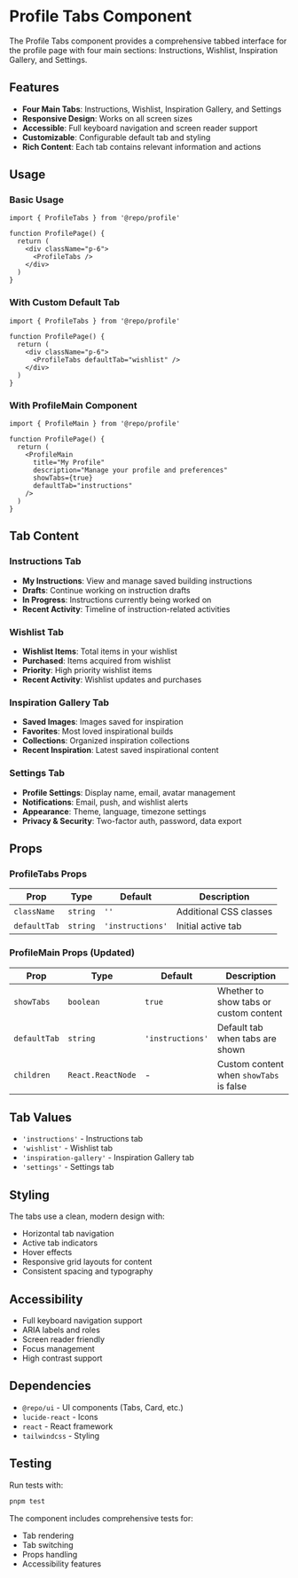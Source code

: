 # Profile Tabs Component

The Profile Tabs component provides a comprehensive tabbed interface for the profile page with four main sections: Instructions, Wishlist, Inspiration Gallery, and Settings.

## Features

- **Four Main Tabs**: Instructions, Wishlist, Inspiration Gallery, and Settings
- **Responsive Design**: Works on all screen sizes
- **Accessible**: Full keyboard navigation and screen reader support
- **Customizable**: Configurable default tab and styling
- **Rich Content**: Each tab contains relevant information and actions

## Usage

### Basic Usage

```tsx
import { ProfileTabs } from '@repo/profile'

function ProfilePage() {
  return (
    <div className="p-6">
      <ProfileTabs />
    </div>
  )
}
```

### With Custom Default Tab

```tsx
import { ProfileTabs } from '@repo/profile'

function ProfilePage() {
  return (
    <div className="p-6">
      <ProfileTabs defaultTab="wishlist" />
    </div>
  )
}
```

### With ProfileMain Component

```tsx
import { ProfileMain } from '@repo/profile'

function ProfilePage() {
  return (
    <ProfileMain
      title="My Profile"
      description="Manage your profile and preferences"
      showTabs={true}
      defaultTab="instructions"
    />
  )
}
```

## Tab Content

### Instructions Tab

- **My Instructions**: View and manage saved building instructions
- **Drafts**: Continue working on instruction drafts
- **In Progress**: Instructions currently being worked on
- **Recent Activity**: Timeline of instruction-related activities

### Wishlist Tab

- **Wishlist Items**: Total items in your wishlist
- **Purchased**: Items acquired from wishlist
- **Priority**: High priority wishlist items
- **Recent Activity**: Wishlist updates and purchases

### Inspiration Gallery Tab

- **Saved Images**: Images saved for inspiration
- **Favorites**: Most loved inspirational builds
- **Collections**: Organized inspiration collections
- **Recent Inspiration**: Latest saved inspirational content

### Settings Tab

- **Profile Settings**: Display name, email, avatar management
- **Notifications**: Email, push, and wishlist alerts
- **Appearance**: Theme, language, timezone settings
- **Privacy & Security**: Two-factor auth, password, data export

## Props

### ProfileTabs Props

| Prop         | Type     | Default          | Description            |
| ------------ | -------- | ---------------- | ---------------------- |
| `className`  | `string` | `''`             | Additional CSS classes |
| `defaultTab` | `string` | `'instructions'` | Initial active tab     |

### ProfileMain Props (Updated)

| Prop         | Type              | Default          | Description                             |
| ------------ | ----------------- | ---------------- | --------------------------------------- |
| `showTabs`   | `boolean`         | `true`           | Whether to show tabs or custom content  |
| `defaultTab` | `string`          | `'instructions'` | Default tab when tabs are shown         |
| `children`   | `React.ReactNode` | -                | Custom content when `showTabs` is false |

## Tab Values

- `'instructions'` - Instructions tab
- `'wishlist'` - Wishlist tab
- `'inspiration-gallery'` - Inspiration Gallery tab
- `'settings'` - Settings tab

## Styling

The tabs use a clean, modern design with:

- Horizontal tab navigation
- Active tab indicators
- Hover effects
- Responsive grid layouts for content
- Consistent spacing and typography

## Accessibility

- Full keyboard navigation support
- ARIA labels and roles
- Screen reader friendly
- Focus management
- High contrast support

## Dependencies

- `@repo/ui` - UI components (Tabs, Card, etc.)
- `lucide-react` - Icons
- `react` - React framework
- `tailwindcss` - Styling

## Testing

Run tests with:

```bash
pnpm test
```

The component includes comprehensive tests for:

- Tab rendering
- Tab switching
- Props handling
- Accessibility features
